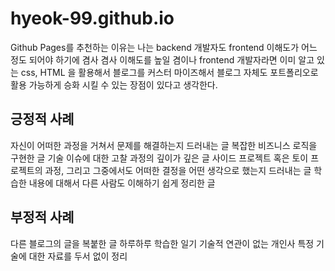 # hyeok-99.github.io
Github Pages를 추천하는 이유는 나는 backend 개발자도 frontend 이해도가 어느 정도 되어야 하기에 겸사 겸사 이해도를 높일 겸이나 frontend 개발자라면 이미 알고 있는 css, HTML 을 활용해서 블로그를 커스터 마이즈해서 블로그 자체도 포트폴리오로 활용 가능하게 승화 시킬 수 있는 장점이 있다고 생각한다.
## 긍정적 사례
자신이 어떠한 과정을 거쳐서 문제를 해결하는지 드러내는 글
복잡한 비즈니스 로직을 구현한 글
기술 이슈에 대한 고찰 과정의 깊이가 깊은 글
사이드 프로젝트 혹은 토이 프로젝트의 과정, 그리고 그중에서도 어떠한 결정을 어떤 생각으로 했는지 드러내는 글
학습한 내용에 대해서 다른 사람도 이해하기 쉽게 정리한 글
## 부정적 사례
다른 블로그의 글을 복붙한 글
하루하루 학습한 일기
기술적 연관이 없는 개인사
특정 기술에 대한 자료를 두서 없이 정리
 
